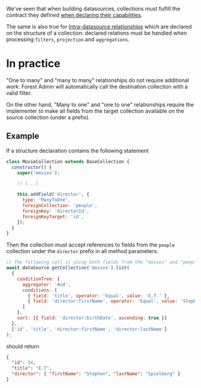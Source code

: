 We've seen that when building datasources, collections must fulfill the contract they defined [when declaring their capabilities](./capabilities.md).

The same is also true for [Intra-datasource relationships](./structure.md#relationships) which are declared on the structure of a collection: declared relations must be handled when processing `filters`, `projection` and `aggregations`.

# In practice

"One to many" and "many to many" relationships do not require additional work: Forest Admin will automatically call the destination collection with a valid filter.

On the other hand, "Many to one" and "one to one" relationships require the implementer to make all fields from the target collection available on the source collection (under a prefix).

## Example

If a structure declaration contains the following statement

```javascript
class MovieCollection extends BaseCollection {
  constructor() {
    super('movies');

    // [...]

    this.addField('director', {
      type: 'ManyToOne',
      foreignCollection: 'people',
      foreignKey: 'directorId',
      foreignKeyTarget: 'id',
    });
  }
}
```

Then the collection must accept references to fields from the `people` collection under the `director` prefix in all method parameters.

```javascript
// The following call is using both fields from the "movies" and "people" collection
await dataSource.getCollection('movies').list(
  {
    conditionTree: {
      aggregator: 'And',
      conditions: [
        { field: 'title', operator: 'Equal', value: 'E.T.' },
        { field: 'director:firstName', operator: 'Equal', value: 'Stephen' },
      ]
    }.
    sort: [{ field: 'director:birthDate', ascending: true }]
  },
  ['id', 'title', 'director:firstName', 'director:lastName']
);
```

should return

```json
{
  "id": 34,
  "title": "E.T",
  "director": { "firstName": "Stephen", "lastName": "Spielberg" }
}
```
